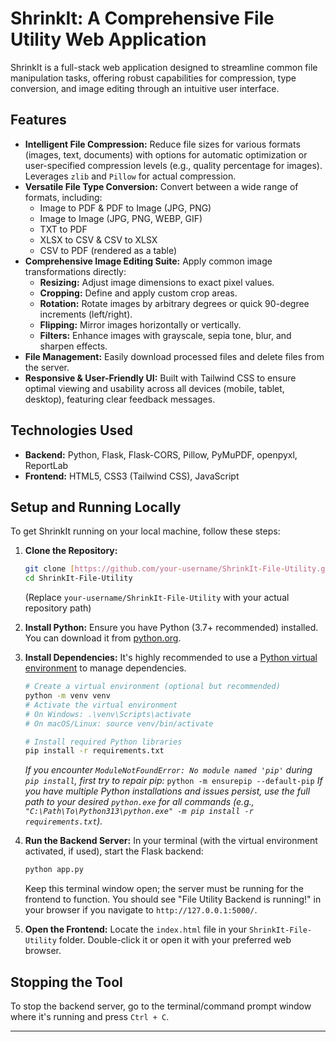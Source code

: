 # ShrinkIt: A Comprehensive File Utility Web Application

ShrinkIt is a full-stack web application designed to streamline common file manipulation tasks, offering robust capabilities for compression, type conversion, and image editing through an intuitive user interface.

## Features

* **Intelligent File Compression:** Reduce file sizes for various formats (images, text, documents) with options for automatic optimization or user-specified compression levels (e.g., quality percentage for images). Leverages `zlib` and `Pillow` for actual compression.
* **Versatile File Type Conversion:** Convert between a wide range of formats, including:
    * Image to PDF & PDF to Image (JPG, PNG)
    * Image to Image (JPG, PNG, WEBP, GIF)
    * TXT to PDF
    * XLSX to CSV & CSV to XLSX
    * CSV to PDF (rendered as a table)
* **Comprehensive Image Editing Suite:** Apply common image transformations directly:
    * **Resizing:** Adjust image dimensions to exact pixel values.
    * **Cropping:** Define and apply custom crop areas.
    * **Rotation:** Rotate images by arbitrary degrees or quick 90-degree increments (left/right).
    * **Flipping:** Mirror images horizontally or vertically.
    * **Filters:** Enhance images with grayscale, sepia tone, blur, and sharpen effects.
* **File Management:** Easily download processed files and delete files from the server.
* **Responsive & User-Friendly UI:** Built with Tailwind CSS to ensure optimal viewing and usability across all devices (mobile, tablet, desktop), featuring clear feedback messages.

## Technologies Used

* **Backend:** Python, Flask, Flask-CORS, Pillow, PyMuPDF, openpyxl, ReportLab
* **Frontend:** HTML5, CSS3 (Tailwind CSS), JavaScript

## Setup and Running Locally

To get ShrinkIt running on your local machine, follow these steps:

1.  **Clone the Repository:**
    ```bash
    git clone [https://github.com/your-username/ShrinkIt-File-Utility.git](https://github.com/your-username/ShrinkIt-File-Utility.git)
    cd ShrinkIt-File-Utility
    ```
    (Replace `your-username/ShrinkIt-File-Utility` with your actual repository path)

2.  **Install Python:**
    Ensure you have Python (3.7+ recommended) installed. You can download it from [python.org](https://www.python.org/downloads/).

3.  **Install Dependencies:**
    It's highly recommended to use a [Python virtual environment](https://docs.python.org/3/library/venv.html) to manage dependencies.
    ```bash
    # Create a virtual environment (optional but recommended)
    python -m venv venv
    # Activate the virtual environment
    # On Windows: .\venv\Scripts\activate
    # On macOS/Linux: source venv/bin/activate

    # Install required Python libraries
    pip install -r requirements.txt
    ```
    *If you encounter `ModuleNotFoundError: No module named 'pip'` during `pip install`, first try to repair pip:*
    `python -m ensurepip --default-pip`
    *If you have multiple Python installations and issues persist, use the full path to your desired `python.exe` for all commands (e.g., `"C:\Path\To\Python313\python.exe" -m pip install -r requirements.txt`).*

4.  **Run the Backend Server:**
    In your terminal (with the virtual environment activated, if used), start the Flask backend:
    ```bash
    python app.py
    ```
    Keep this terminal window open; the server must be running for the frontend to function. You should see "File Utility Backend is running!" in your browser if you navigate to `http://127.0.0.1:5000/`.

5.  **Open the Frontend:**
    Locate the `index.html` file in your `ShrinkIt-File-Utility` folder. Double-click it or open it with your preferred web browser.

## Stopping the Tool

To stop the backend server, go to the terminal/command prompt window where it's running and press `Ctrl + C`.

---
